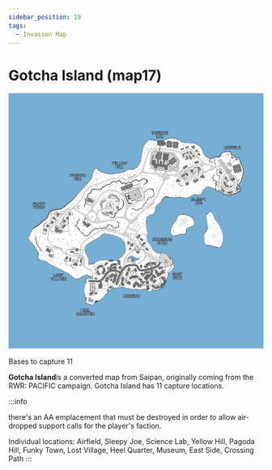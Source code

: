 ```yaml
---
sidebar_position: 19
tags:
  - Invasion Map
---
```

# Gotcha Island (map17)

![](./img/Map18_minimap.webp)

Bases to capture	11

**Gotcha Island**is a converted map from Saipan, originally coming from the RWR: PACIFIC campaign. Gotcha Island has 11 capture locations.



:::info

there's an AA emplacement that must be destroyed in order to allow air-dropped support calls for the player's faction.

Individual locations: Airfield, Sleepy Joe, Science Lab, Yellow Hill, Pagoda Hill, Funky Town, Lost Village, Heel Quarter, Museum, East Side, Crossing Path
:::